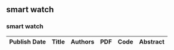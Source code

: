 
## smart watch

### smart watch
|Publish Date|Title|Authors|PDF|Code|Abstract|
| :---: | :---: | :---: | :---: | :---: | :---: |
